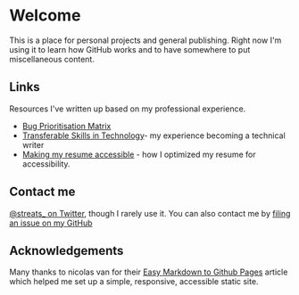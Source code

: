 # Welcome
This is a place for personal projects and general publishing. Right now I'm using it to learn how GitHub works and to have somewhere to put miscellaneous content.</p>

## Links
Resources I've written up based on my professional experience.<br>
* [Bug Prioritisation Matrix](https://github.com/streats/streats.github.io/issues/1)
* [Transferable Skills in Technology](https://github.com/streats/streats.github.io/issues/2)- my experience becoming a technical writer<br>
* [Making my resume accessible](/making-resume-accessible.md) - how I optimized my resume for accessibility.

## Contact me
[@streats_ on Twitter](https://twitter.com/streats_), though I rarely use it.
You can also contact me by [filing an issue on my GitHub](https://github.com/streats/streats.github.io/issues)


## Acknowledgements

Many thanks to nicolas van for their [Easy Markdown to Github Pages](https://nicolas-van.github.io/easy-markdown-to-github-pages/) article which helped me set up a simple, responsive, accessible static site. 
